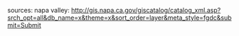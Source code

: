sources:
napa valley: http://gis.napa.ca.gov/giscatalog/catalog_xml.asp?srch_opt=all&db_name=x&theme=x&sort_order=layer&meta_style=fgdc&submit=Submit
